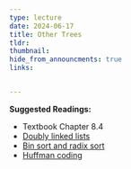 ```yaml
---
type: lecture
date: 2024-06-17
title: Other Trees
tldr: 
thumbnail: 
hide_from_announcments: true
links: 


---
```

**Suggested Readings:**
- Textbook Chapter 8.4
- [Doubly linked lists](https://opendsa-server.cs.vt.edu/OpenDSA/Books/CS3/html/ListDouble.html)
- [Bin sort and radix sort](https://opendsa-server.cs.vt.edu/OpenDSA/Books/CS3/html/BinSort.html)
- [Huffman coding](https://opendsa-server.cs.vt.edu/OpenDSA/Books/CS3/html/Huffman.html)

